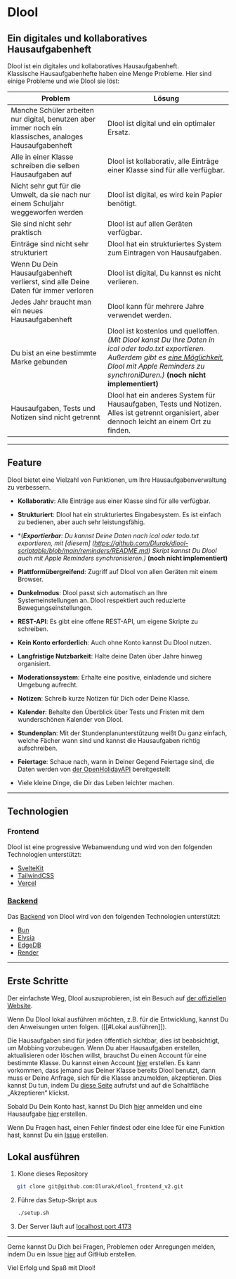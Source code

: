 # Dlool
## Ein digitales und kollaboratives Hausaufgabenheft

Dlool ist ein digitales und kollaboratives Hausaufgabenheft.  
Klassische Hausaufgabenhefte haben eine Menge Probleme. Hier sind einige Probleme und wie Dlool sie löst:

| Problem                                                                                                  | Lösung                                                                                                                                                                                                                                                                                              |
| -------------------------------------------------------------------------------------------------------- | --------------------------------------------------------------------------------------------------------------------------------------------------------------------------------------------------------------------------------------------------------------------------------------------------- |
| Manche Schüler arbeiten nur digital, benutzen aber immer noch ein klassisches, analoges Hausaufgabenheft | Dlool ist digital und ein optimaler Ersatz.                                                                                                                                                                                                                                                         |
| Alle in einer Klasse schreiben die selben Hausaufgaben auf                                               | Dlool ist kollaborativ, alle Einträge einer Klasse sind für alle verfügbar.                                                                                                                                                                                                                         |
| Nicht sehr gut für die Umwelt, da sie nach nur einem Schuljahr weggeworfen werden                        | Dlool ist digital, es wird kein Papier benötigt.                                                                                                                                                                                                                                                    |
| Sie sind nicht sehr praktisch                                                                            | Dlool ist auf allen Geräten verfügbar.                                                                                                                                                                                                                                                              |
| Einträge sind nicht sehr strukturiert                                                                    | Dlool hat ein strukturiertes System zum Eintragen von Hausaufgaben.                                                                                                                                                                                                                                 |
| Wenn Du Dein Hausaufgabenheft verlierst, sind alle Deine Daten für immer verloren                        | Dlool ist digital, Du kannst es nicht verlieren.                                                                                                                                                                                                                                                    |
| Jedes Jahr braucht man ein neues Hausaufgabenheft                                                        | Dlool kann für mehrere Jahre verwendet werden.                                                                                                                                                                                                                                                      |
| Du bist an eine bestimmte Marke gebunden                                                                 | Dlool ist kostenlos und quelloffen. *(Mit Dlool kanst Du Ihre Daten in ical oder todo.txt exportieren. Außerdem gibt es [eine Möglichkeit](https://github.com/Dlurak/dlool-scriptable/blob/main/reminders/README.md), Dlool mit Apple Reminders zu synchroniDuren.)* **(noch nicht implementiert)** |
| Hausaufgaben, Tests und Notizen sind nicht getrennt                                                      | Dlool hat ein anderes System für Hausaufgaben, Tests und Notizen. Alles ist getrennt organisiert, aber dennoch leicht an einem Ort zu finden.                                                                                                                                                       |

---

## Feature

Dlool bietet eine Vielzahl von Funktionen, um Ihre Hausaufgabenverwaltung zu verbessern.

- **Kollaborativ**: Alle Einträge aus einer Klasse sind für alle verfügbar.
- **Strukturiert**: Dlool hat ein strukturiertes Eingabesystem. Es ist einfach zu bedienen, aber auch sehr leistungsfähig.
- *(***Exportierbar**: Du kannst Deine Daten nach ical oder todo.txt exportieren,
  mit [diesem] (https://github.com/Dlurak/dlool-scriptable/blob/main/reminders/README.md) Skript kannst Du Dlool auch mit Apple Reminders synchronisieren.)* **(noch nicht implementiert)**
- **Plattformübergreifend**: Zugriff auf Dlool von allen Geräten mit einem Browser.
- **Dunkelmodus**: Dlool passt sich automatisch an Ihre Systemeinstellungen an. Dlool respektiert auch reduzierte Bewegungseinstellungen.
- **REST-API**: Es gibt eine offene REST-API, um eigene Skripte zu schreiben.
- **Kein Konto erforderlich**: Auch ohne Konto kannst Du Dlool nutzen.
- **Langfristige Nutzbarkeit**: Halte deine Daten über Jahre hinweg organisiert.
- **Moderationssystem**: Erhalte eine positive, einladende und sichere Umgebung aufrecht.
- **Notizen**: Schreib kurze Notizen für Dich oder Deine Klasse.
- **Kalender**: Behalte den Überblick über Tests und Fristen mit dem wunderschönen Kalender von Dlool.
- **Stundenplan**: Mit der Stundenplanunterstützung weißt Du ganz einfach, welche Fächer wann sind und kannst die Hausaufgaben richtig aufschreiben.
- **Feiertage**: Schaue nach, wann in Deiner Gegend Feiertage sind, die Daten werden von [der OpenHolidayAPI](https://www.openholidaysapi.org/en/) bereitgestellt
  
- Viele kleine Dinge, die Dir das Leben leichter machen.

---

## Technologien

### Frontend

Dlool ist eine progressive Webanwendung und wird von den folgenden Technologien unterstützt:

- [SvelteKit](https://kit.svelte.dev/)
- [TailwindCSS](https://tailwindcss.com/)
- [Vercel](https://vercel.com/)

### [Backend](https://github.com/Dlurak/dlool_backend_v2)

Das [Backend](https://github.com/Dlurak/dlool_backend_v2) von Dlool wird von den folgenden Technologien unterstützt:

- [Bun](https://bun.sh)
- [Elysia](https://elysiajs.com/)
- [EdgeDB](https://www.edgedb.com/)
- [Render](https://render.com/)

---

## Erste Schritte

Der einfachste Weg, Dlool auszuprobieren, ist ein Besuch auf [der offiziellen Website](https://dlool.me/).

Wenn Du Dlool lokal ausführen möchten, z.B. für die Entwicklung, kannst Du den Anweisungen unten folgen. ([[#Lokal ausführen]]).

Die Hausaufgaben sind für jeden öffentlich sichtbar, dies ist beabsichtigt, um Mobbing vorzubeugen. Wenn Du aber Hausaufgaben erstellen, aktualisieren oder löschen willst, brauchst Du einen Account für eine bestimmte Klasse. Du kannst einen Account [hier](https://dlool.me/register) erstellen. Es kann vorkommen, dass jemand aus Deiner Klasse bereits Dlool benutzt, dann muss er Deine Anfrage, sich für die Klasse anzumelden, akzeptieren. Dies kannst Du tun, indem Du [diese Seite](https://www.dlool.me/moderation/list) aufrufst und auf die Schaltfläche „Akzeptieren“ klickst.

Sobald Du Dein Konto hast, kannst Du Dich [hier](https://dlool.me/login) anmelden und eine Hausaufgabe [hier](https://dlool.me/homework/) erstellen.

Wenn Du Fragen hast, einen Fehler findest oder eine Idee für eine Funktion hast, kannst Du ein [Issue](https://github.com/Dlurak/dlool_frontend_v2/issues) erstellen.

## Lokal ausführen

1. Klone dieses Repository

```bash
   git clone git@github.com:Dlurak/dlool_frontend_v2.git
   ```

2. Führe das Setup-Skript aus

   ```bash
   ./setup.sh
   ```

3. Der Server läuft auf [localhost port 4173](http://localhost:4173)

---

Gerne kannst Du Dich bei Fragen, Problemen oder Anregungen melden, indem Du ein Issue [hier](https://github.com/Dlurak/dlool_frontend_v2/issues) auf GitHub erstellen.

Viel Erfolg und Spaß mit Dlool!
